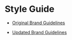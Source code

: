 # Style Guide

- [Original Brand Guidelines](https://loosecookie.github.io/styleguide/styleguide.pdf)

- [Updated Brand Guidelines](https://loosecookie.github.io/styleguide/BrandGuidelines.pdf)

